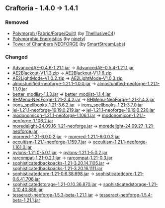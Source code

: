 ## Craftoria - 1.4.0 -> 1.4.1

### Removed

  * [Polymorph (Fabric/Forge/Quilt)](https://www.curseforge.com/minecraft/mc-mods/polymorph) (by [TheIllusiveC4](https://www.curseforge.com/members/TheIllusiveC4/projects))
  * [Polymorphic Energistics](https://www.curseforge.com/minecraft/mc-mods/polymorphic-energistics) (by [ninety](https://www.curseforge.com/members/ninety/projects))
  * [Tower of Chambers NEOFORGE](https://www.curseforge.com/minecraft/mc-mods/tower-of-chambers) (by [SmartStreamLabs](https://www.curseforge.com/members/SmartStreamLabs/projects))

### Changed

  * [AdvancedAE-0.4.6-1.21.1.jar](https://www.curseforge.com/minecraft/mc-mods/advancedae/files/5760716) -> [AdvancedAE-0.5.4-1.21.1.jar](https://www.curseforge.com/minecraft/mc-mods/advancedae/files/5766877)
  * [AE2Blackout-V1.1.3.zip](https://www.curseforge.com/minecraft/texture-packs/ae2-blackout/files/5743511) -> [AE2Blackout-V1.1.6.zip](https://www.curseforge.com/minecraft/texture-packs/ae2-blackout/files/5767762)
  * [AE2LightMode-V1.0.2.zip](https://www.curseforge.com/minecraft/texture-packs/ae2-light-mode/files/5745937) -> [AE2LightMode-V1.0.3.zip](https://www.curseforge.com/minecraft/texture-packs/ae2-light-mode/files/5767780)
  * [almostunified-neoforge-1.21.1-1.0.0.jar](https://www.curseforge.com/minecraft/mc-mods/almost-unified/files/5654279) -> [almostunified-neoforge-1.21.1-1.1.0.jar](https://www.curseforge.com/minecraft/mc-mods/almost-unified/files/5762343)
  * [better_modlist-1.1.3.jar](https://www.curseforge.com/minecraft/mc-mods/better-modlist-neoforge/files/5731682) -> [better_modlist-1.1.4.jar](https://www.curseforge.com/minecraft/mc-mods/better-modlist-neoforge/files/5762337)
  * [BHMenu-NeoForge-1.21-2.4.2.jar](https://www.curseforge.com/minecraft/mc-mods/bisecthosting-server-integration-menu-neoforge/files/5644237) -> [BHMenu-NeoForge-1.21-2.4.3.jar](https://www.curseforge.com/minecraft/mc-mods/bisecthosting-server-integration-menu-neoforge/files/5762091)
  * [irons_spellbooks-1.21-3.6.2.jar](https://www.curseforge.com/minecraft/mc-mods/irons-spells-n-spellbooks/files/5731808) -> [irons_spellbooks-1.21-3.7.0.jar](https://www.curseforge.com/minecraft/mc-mods/irons-spells-n-spellbooks/files/5765125)
  * [jei-1.21.1-neoforge-19.19.0.219.jar](https://www.curseforge.com/minecraft/mc-mods/jei/files/5761000) -> [jei-1.21.1-neoforge-19.19.0.220.jar](https://www.curseforge.com/minecraft/mc-mods/jei/files/5763011)
  * [modonomicon-1.21.1-neoforge-1.106.1.jar](https://www.curseforge.com/minecraft/mc-mods/modonomicon/files/5761291) -> [modonomicon-1.21.1-neoforge-1.106.2.jar](https://www.curseforge.com/minecraft/mc-mods/modonomicon/files/5767037)
  * [moredelight-24.09.16-1.21-neoforge.jar](https://www.curseforge.com/minecraft/mc-mods/more-delight-forge/files/5729783) -> [moredelight-24.09.27-1.21-neoforge.jar](https://www.curseforge.com/minecraft/mc-mods/more-delight-forge/files/5763418)
  * [morered-1.21-6.0.0.2.jar](https://www.curseforge.com/minecraft/mc-mods/more-red/files/5678395) -> [morered-1.21.1-6.0.0.3.jar](https://www.curseforge.com/minecraft/mc-mods/more-red/files/5763286)
  * [occultism-1.21.1-neoforge-1.159.7.jar](https://www.curseforge.com/minecraft/mc-mods/occultism/files/5761396) -> [occultism-1.21.1-neoforge-1.161.0.jar](https://www.curseforge.com/minecraft/mc-mods/occultism/files/5768141)
  * [pylons-1.21.0-5.0.1.jar](https://www.curseforge.com/minecraft/mc-mods/pylons/files/5505286) -> [pylons-1.21.1-5.0.2.jar](https://www.curseforge.com/minecraft/mc-mods/pylons/files/5763431)
  * [rarcompat-1.21-0.2.1.jar](https://www.curseforge.com/minecraft/mc-mods/rar-compat/files/5742337) -> [rarcompat-1.21-0.3.jar](https://www.curseforge.com/minecraft/mc-mods/rar-compat/files/5762649)
  * [sophisticatedbackpacks-1.21-3.20.14.1105.jar](https://www.curseforge.com/minecraft/mc-mods/sophisticated-backpacks/files/5757742) -> [sophisticatedbackpacks-1.21-3.20.16.1111.jar](https://www.curseforge.com/minecraft/mc-mods/sophisticated-backpacks/files/5766189)
  * [sophisticatedcore-1.21-0.6.38.698.jar](https://www.curseforge.com/minecraft/mc-mods/sophisticated-core/files/5755390) -> [sophisticatedcore-1.21-0.6.41.708.jar](https://www.curseforge.com/minecraft/mc-mods/sophisticated-core/files/5766114)
  * [sophisticatedstorage-1.21-0.10.36.870.jar](https://www.curseforge.com/minecraft/mc-mods/sophisticated-storage/files/5761084) -> [sophisticatedstorage-1.21-0.10.40.886.jar](https://www.curseforge.com/minecraft/mc-mods/sophisticated-storage/files/5766131)
  * [tesseract-neoforge-1.5.3-beta-1.21.1.jar](https://www.curseforge.com/minecraft/mc-mods/tesseract-api-neoforge/files/5730952) -> [tesseract-neoforge-1.5.4-beta-1.21.1.jar](https://www.curseforge.com/minecraft/mc-mods/tesseract-api-neoforge/files/5762330)


